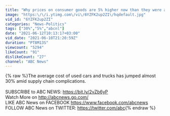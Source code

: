 ```yaml
---
title: "Why prices on consumer goods are 5% higher now than they were a year ago"
image: "https:\/\/i.ytimg.com\/vi\/6YZFK2up2ZI\/hqdefault.jpg"
vid_id: "6YZFK2up2ZI"
categories: "News-Politics"
tags: ["30%","5%","abcnl"]
date: "2021-06-12T10:13:17+03:00"
vid_date: "2021-06-10T21:20:59Z"
duration: "PT8M13S"
viewcount: "5294"
likeCount: "91"
dislikeCount: "27"
channel: "ABC News"
---
```

{% raw %}The average cost of used cars and trucks has jumped almost 30% amid supply chain complications.<br /><br />SUBSCRIBE to ABC NEWS: <a rel="nofollow" target="blank" href="https://bit.ly/2vZb6yP">https://bit.ly/2vZb6yP</a><br />Watch More on <a rel="nofollow" target="blank" href="http://abcnews.go.com/">http://abcnews.go.com/</a><br />LIKE ABC News on FACEBOOK <a rel="nofollow" target="blank" href="https://www.facebook.com/abcnews">https://www.facebook.com/abcnews</a><br />FOLLOW ABC News on TWITTER: <a rel="nofollow" target="blank" href="https://twitter.com/abc">https://twitter.com/abc</a>{% endraw %}
